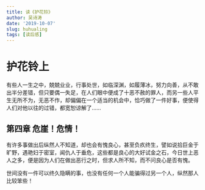 ```yaml
---
title: 读《护花铃》
author: 吴诗涛
date: '2019-10-07'
slug: huhualing
tags: [读后感]
---
```


# 护花铃上

有些人一生之中，兢兢业业，行事处世，如临深渊，如履薄冰，努力向善，从不敢出半分差错，但只要偶一失足，在人们眼中便成了十恶不赦的罪人，而另一些人平生无所不为，无恶不作，却偏偏在一个适当的机会中，恰巧做了一件好事，便使得人们对他以往的过错，都宽恕谅解了……

## 第四章 危崖！危情！

有许多事做出后纵然人不知道，却也会有愧良心，甚至负疚终生，譬如说拾巨金于旷野，遇艳妇于密室，闻仇人于垂危，这些都是良心的大好试金之石，今日世上恶人之多，便是因为人们在做出恶行之时，但求人所不知，而不问良心是否有愧。

世间没有一件可以终久隐瞒的事，也没有任何一个人能骗得过另一个人，纵然那人比较笨些！
